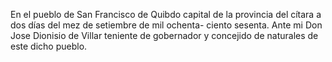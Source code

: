 En el pueblo de San Francisco de Quibdo capital de la provincia del cítara a dos días del mez de setiembre de mil ochenta- ciento sesenta. Ante mi Don Jose Dionisio de Villar teniente de gobernador y concejido de naturales de este dicho pueblo.
